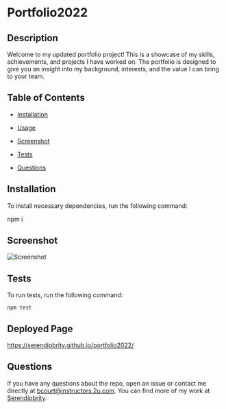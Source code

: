 # Portfolio2022


## Description

Welcome to my updated portfolio project! This is a showcase of my skills, achievements, and projects I have worked on. The portfolio is designed to give you an insight into my background, interests, and the value I can bring to your team.

## Table of Contents 

* [Installation](#installation)

* [Usage](#usage)

* [Screenshot](#screenshot)

* [Tests](#tests)

* [Questions](#questions)

## Installation

To install necessary dependencies, run the following command:


npm i


  
## Screenshot
![Screenshot](serendipbrity.screenshot.png)


## Tests

To run tests, run the following command:

```
npm test
```

## Deployed Page
https://serendipbrity.github.io/portfolio2022/

## Questions

If you have any questions about the repo, open an issue or contact me directly at bcourt@instructors.2u.com. You can find more of my work at [Serendipbrity](https://github.com/Serendipbrity/).


